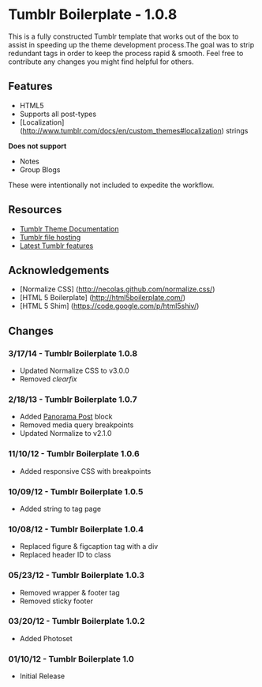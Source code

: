 # Tumblr Boilerplate - 1.0.8

This is a fully constructed Tumblr template that works out of the box to assist in speeding up the theme development process.The goal was to strip redundant tags in order to keep the process rapid & smooth. Feel free to contribute any changes you might find helpful for others.

## Features

* HTML5
* Supports all post-types
* [Localization] (http://www.tumblr.com/docs/en/custom_themes#localization) strings

__Does not support__

* Notes
* Group Blogs

These were intentionally not included to expedite the workflow.

## Resources

* [Tumblr Theme Documentation](http://www.tumblr.com/docs/en/custom_themes)
* [Tumblr file hosting](http://www.tumblr.com/themes/upload_static_file)
* [Latest Tumblr features](http://staff.tumblr.com/tagged/features)

## Acknowledgements

* [Normalize CSS] (http://necolas.github.com/normalize.css/)
* [HTML 5 Boilerplate] (http://html5boilerplate.com/)
* [HTML 5 Shim] (https://code.google.com/p/html5shiv/)

## Changes

### 3/17/14 - Tumblr Boilerplate 1.0.8

- Updated Normalize CSS to v3.0.0
- Removed *clearfix*

### 2/18/13 - Tumblr Boilerplate 1.0.7

- Added [Panorama Post](http://www.tumblr.com/docs/en/custom_themes#panorama-posts) block
- Removed media query breakpoints
- Updated Normalize to v2.1.0

### 11/10/12 - Tumblr Boilerplate 1.0.6

- Added responsive CSS with breakpoints

### 10/09/12 - Tumblr Boilerplate 1.0.5

- Added string to tag page

### 10/08/12 - Tumblr Boilerplate 1.0.4

- Replaced figure & figcaption tag with a div
- Replaced header ID to class

### 05/23/12 - Tumblr Boilerplate 1.0.3

- Removed wrapper & footer tag
- Removed sticky footer

### 03/20/12 - Tumblr Boilerplate 1.0.2

- Added Photoset

### 01/10/12 - Tumblr Boilerplate 1.0

- Initial Release
